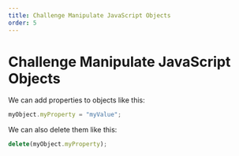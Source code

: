 ```yaml
---
title: Challenge Manipulate JavaScript Objects
order: 5
---
```

# Challenge Manipulate JavaScript Objects

We can add properties to objects like this:

```javascript
myObject.myProperty = "myValue";
```

We can also delete them like this:

```javascript
delete(myObject.myProperty);
```
